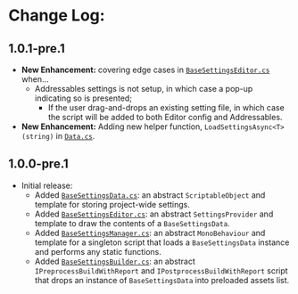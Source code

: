 # Change Log:

## 1.0.1-pre.1

 - **New Enhancement:** covering edge cases in [`BaseSettingsEditor.cs`](/Editor/BaseSettingsEditor.cs) when...
     - Addressables settings is not setup, in which case a pop-up indicating so is presented;
		 - If the user drag-and-drops an existing setting file, in which case the script will be added to both Editor config and Addressables.
 - **New Enhancement:** Adding new helper function, `LoadSettingsAsync<T>(string)` in [`Data.cs`](/Data/Data.cs).

## 1.0.0-pre.1

- Initial release:
    - Added [`BaseSettingsData.cs`](/Runtime/BaseSettingsData.cs): an abstract `ScriptableObject` and template for storing project-wide settings.
    - Added [`BaseSettingsEditor.cs`](/Editor/BaseSettingsEditor.cs): an abstract `SettingsProvider` and template to draw the contents of a `BaseSettingsData`.
    - Added [`BaseSettingsManager.cs`](/Runtime/BaseSettingsManager.cs): an abstract `MonoBehaviour` and template for a singleton script that loads a `BaseSettingsData` instance and performs any static functions.
    - Added [`BaseSettingsBuilder.cs`](/Editor/BaseSettingsBuilder.cs): an abstract `IPreprocessBuildWithReport` and `IPostprocessBuildWithReport` script that drops an instance of `BaseSettingsData` into preloaded assets list.
